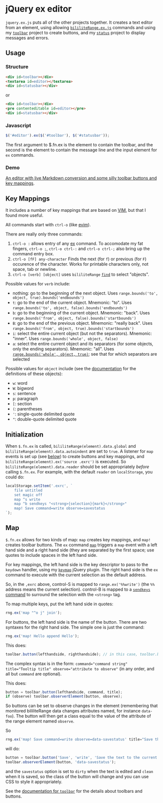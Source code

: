 # jQuery ex editor

`jquery.ex.js` puts all of the other projects together. It creates a text editor from an element, using allowing 
[`bililiteRange.ex.js`](ex.md) commands
and using my [`toolbar`](../../toolbar/index.md) project to create buttons, and my [`status`](../../status/index.md) project to display
messages and errors.

## Usage

### Structure

```html
<div id=toolbar></div>
<textarea id=editor></textarea>
<div id=statusbar></div>
```
or
```html
<div id=toolbar></div>
<pre contenteditable id=editor></pre>
<div id=statusbar></div>
```

### Javascript

```js
$('#editor').ex($('#toolbar'), $('#statusbar'));
```

The first argument to $.fn.ex is the element to contain the toolbar, and the second is the element to contain the message line and 
the input element for `ex` commands.

### Demo

[An editor with live Markdown conversion and some silly toolbar buttons and key mappings](../test/littleeditor.html).

## Key Mappings

It includes a number of key mappings that are based on [VIM](https://vimhelp.org/), but that I found more useful. 

All commands start with `ctrl-o` (like [evim](https://vimhelp.org/starting.txt.html#evim-keys)).

There are really only three commands:

1. `ctrl-o :` allows entry of any [ex](ex.md) command. To accomodate my fat fingers, `ctrl-o ;`, `ctrl-o ctrl-:` and `ctrl-o ctrl-;` also bring up the command entry box.
2. `ctrl-o [fF] any-character` Finds the next (for `f`) or previous (for `F`) occurence of the character. Works for printable characters
only, not space, tab or newline.
3. `ctrl-o [verb] [object]` uses `bililiteRange` [`find`](../find.md) to select "objects".

Possible values for `verb` include:
 * nothing: go to the beginning of the next object. Uses `range.bounds('to', object, true).bounds('endbounds')`
 * `t`: go to the end of the current object. Mnemonic: "to". Uses `range.bounds('to', object, false).bounds('endbounds')`
 * `b`: go to the beginning of the current object. Mnemonic: "back". Uses `range.bounds('from', object, false).bounds('startbounds')`
 * `B`: go to the end of the previous object. Mnemonic: "really back". Uses `range.bounds('from', object, true).bounds('startbounds')`
 * `i`: select the entire current object (but not the separators). Mnemonic: "inner". Uses `range.bounds('whole', object, false)`
 * `a`: select the entire current object and its separators (for some objects, only the ending separators). Mnemonic: "all". Uses 
[`range.bounds('whole', object, true)`](../docs/find.md#boundswhole-separator-regexp-outer); see that for which separators are selected
	
Possible values for `object` include (see the [documentation](../docs/find.md#options-for-separators) for the definitions of these objects):
 * `w`: word
 * `W`: bigword
 * `s`: sentence
 * `p`: paragraph
 * `[`: section
 * `(`: parentheses
 * `'`: single-quote delimited quote
 * `"`: double-quote delimited quote
 
## Initialization

When `$.fn.ex` is called, `bililiteRange(element).data.global` and `bililiteRange(element).data.autoindent` are set to `true`. A listener
for `map` events is set up (see [below](#map)) to create buttons and key mappings, and
`bililiteRange(element).ex('source .exrc')` is executed. So `bililiteRange(element).data.reader` should be set appropriately 
*before* calling `$.fn.ex`. For example, with the default `reader` on `localStorage`, you could do:

```js
localStorage.setItem('.exrc', `
	file untitled
	set magic off
	map ^s write
	map ^b sendkeys "<strong>{selection}{mark}</strong>"
	map! Save command=write observe=savestatus
`);
```

## Map

`$.fn.ex` allows for two kinds of map: `map` creates key mappings, and `map!` creates toolbar buttons. The `ex` 
command [`map`](ex.md#map) triggers a `map` event with a left hand side and a right hand side (they are separated by the first space; use
quotes to include spaces in the left hand side.

For key mappings, the left hand side is the key descriptor to pass to the `keydown` handler, using my [`keymap`](../../keymap/)
 jQuery plugin. The right hand side is the `ex` command to execute with the current selection as the default address.

So, in the `,exrc` above, control-S is mapped to `range.ex('%%write')` (the `%%` address means the current selection).
control-B is mapped to a [`sendkeys` command](index.md#sendkeyss-string) to surround the selection with the `<strong>` tag.

To map multiple keys, put the left hand side in quotes:

```js
rng.ex('map "^o j" join');
```

For buttons, the left hand side is the name of the button. There are two syntaxes for the right hand side. The simple one is just the command:

```js
rng.ex('map! Hello append Hello');
```

This does:

```js
toolbar.button(lefthandside, righthandside); // in this case, toolbar.button('Hello', 'append Hello'); 
```

The complex syntax is in the form: `command="command string" title="Tooltip title" observe="attribute to observe"` (in any order, and all but `command` are optional).

This does:

```js
button = toolbar.button(lefthandside, command, title);
if (observe) toolbar.observerElement(button, observe);
```
So buttons can be set to observe changes in the element (remembering that monitored bililiteRange data changes attributes named, for instance `data-foo`). The button will
then get a class equal to the value of the attribute of the range element named `observe`.

So

```js
rng.ex('map! Save command=write observe=data-savestatus' title="Save the text to the current file");`
```

will do:

```js
button = toolbar.button('Save', 'write', 'Save the text to the current file');
toolbar.observerElement(button, 'data-savestatus');
```
and the `savestatus` option is set to `dirty` when the text is edited and `clean` when it is saved, so the class of the button will change and you can use CSS to
style it appropriately.

See the [documentation for `toolbar`](../../toolbar/) for the details about toolbars and buttons.

